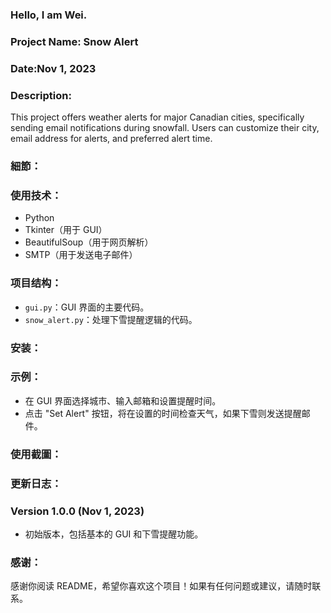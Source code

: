 ### Hello, I am Wei. 

### Project Name: Snow Alert

### Date:Nov 1, 2023

### Description:
This project offers weather alerts for major Canadian cities, specifically sending email notifications during snowfall. Users can customize their city, email address for alerts, and preferred alert time.

### 細節：

### 使用技术：
- Python
- Tkinter（用于 GUI）
- BeautifulSoup（用于网页解析）
- SMTP（用于发送电子邮件）

### 项目结构：
- `gui.py`：GUI 界面的主要代码。
- `snow_alert.py`：处理下雪提醒逻辑的代码。

### 安装：
### 示例：
- 在 GUI 界面选择城市、输入邮箱和设置提醒时间。
- 点击 "Set Alert" 按钮，将在设置的时间检查天气，如果下雪则发送提醒邮件。

### 使用截圖：


### 更新日志：

### Version 1.0.0 (Nov 1, 2023)
- 初始版本，包括基本的 GUI 和下雪提醒功能。

### 感谢：
感谢你阅读 README，希望你喜欢这个项目！如果有任何问题或建议，请随时联系。



